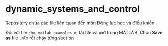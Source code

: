# dynamic_systems_and_control

Repository chứa các file liên quan đến môn Động lực học và điều khiển.

Đối với file ``chx_matlab_examples.m``, tải file và mở trong MATLAB. Chọn **Save as** file ``.mlx`` rồi chạy từng section
